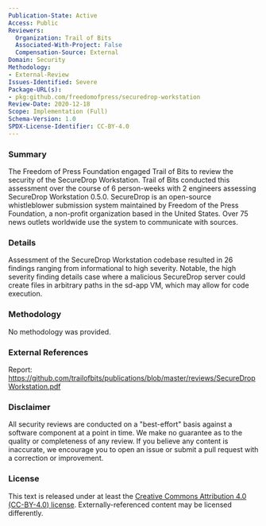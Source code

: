```yaml
---
Publication-State: Active
Access: Public
Reviewers:
  Organization: Trail of Bits
  Associated-With-Project: False
  Compensation-Source: External
Domain: Security
Methodology:
- External-Review
Issues-Identified: Severe
Package-URL(s):
- pkg:github.com/freedomofpress/securedrop-workstation
Review-Date: 2020-12-18
Scope: Implementation (Full)
Schema-Version: 1.0
SPDX-License-Identifier: CC-BY-4.0
---
```


### Summary

The Freedom of Press Foundation engaged Trail of Bits to review the security of the SecureDrop Workstation. Trail of Bits conducted this assessment over the course of 6 person-weeks with 2 engineers assessing SecureDrop Workstation 0.5.0. SecureDrop is an open-source whistleblower submission system maintained by Freedom of the Press Foundation, a non-profit organization based in the United States. Over 75 news outlets worldwide use the system to communicate with sources.

### Details

Assessment of the SecureDrop Workstation codebase resulted in 26 findings ranging from informational to high severity. Notable, the high severity finding details case where a malicious SecureDrop server could create files in arbitrary paths in the sd-app VM, which may allow for code execution.

### Methodology

No methodology was provided.

### External References

Report: https://github.com/trailofbits/publications/blob/master/reviews/SecureDropWorkstation.pdf

### Disclaimer

All security reviews are conducted on a "best-effort" basis against a software
component at a point in time. We make no guarantee as to the quality or completeness
of any review. If you believe any content is inaccurate, we encourage you to open
an issue or submit a pull request with a correction or improvement.

### License

This text is released under at least the
[Creative Commons Attribution 4.0 (CC-BY-4.0) license](https://creativecommons.org/licenses/by/4.0/legalcode.txt).
Externally-referenced content may be licensed differently.
